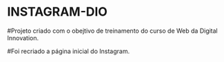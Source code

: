 # INSTAGRAM-DIO


#Projeto criado com o obejtivo de treinamento do curso de Web da Digital Innovation.

#Foi recriado a página inicial do Instagram.

